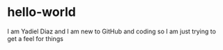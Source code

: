 # hello-world


I am Yadiel Diaz and I am new to GitHub and coding so I am just trying to get a feel for things
